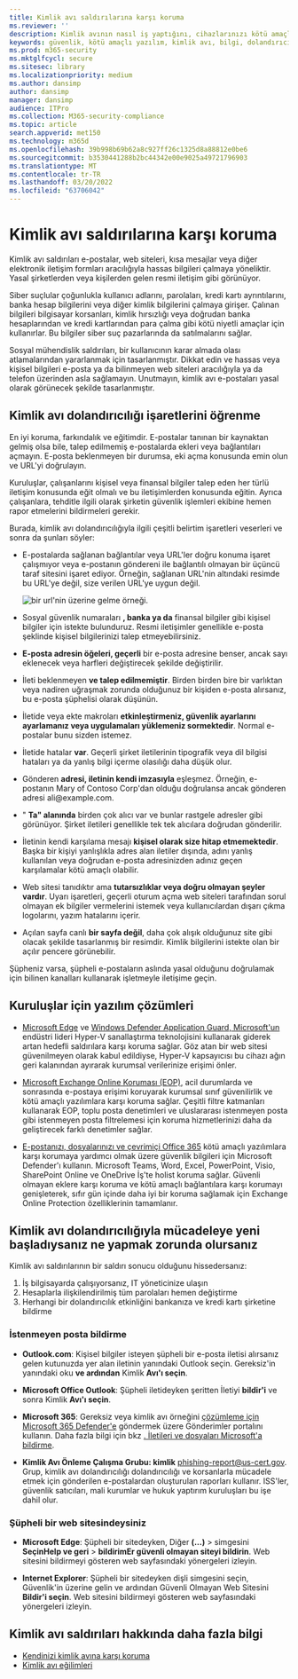 ```yaml
---
title: Kimlik avı saldırılarına karşı koruma
ms.reviewer: ''
description: Kimlik avının nasıl iş yaptığını, cihazlarınızı kötü amaçlı yazılım teslim etmeyi ve kendinizi korumak için neler yapnizi öğrenin
keywords: güvenlik, kötü amaçlı yazılım, kimlik avı, bilgi, dolandırıcılık, sosyal mühendislik, açık, açık, koruma, eğilimler, hedefli saldırı
ms.prod: m365-security
ms.mktglfcycl: secure
ms.sitesec: library
ms.localizationpriority: medium
ms.author: dansimp
author: dansimp
manager: dansimp
audience: ITPro
ms.collection: M365-security-compliance
ms.topic: article
search.appverid: met150
ms.technology: m365d
ms.openlocfilehash: 39b998b69b62a8c927ff26c1325d8a88812e0be6
ms.sourcegitcommit: b3530441288b2bc44342e00e9025a49721796903
ms.translationtype: MT
ms.contentlocale: tr-TR
ms.lasthandoff: 03/20/2022
ms.locfileid: "63706042"
---
```

# <a name="how-to-protect-against-phishing-attacks"></a>Kimlik avı saldırılarına karşı koruma

Kimlik avı saldırıları e-postalar, web siteleri, kısa mesajlar veya diğer elektronik iletişim formları aracılığıyla hassas bilgileri çalmaya yöneliktir. Yasal şirketlerden veya kişilerden gelen resmi iletişim gibi görünüyor.

Siber suçlular çoğunlukla kullanıcı adlarını, parolaları, kredi kartı ayrıntılarını, banka hesap bilgilerini veya diğer kimlik bilgilerini çalmaya girişer. Çalınan bilgileri bilgisayar korsanları, kimlik hırsızlığı veya doğrudan banka hesaplarından ve kredi kartlarından para çalma gibi kötü niyetli amaçlar için kullanırlar. Bu bilgiler siber suç pazarlarında da satılmalarını sağlar.

Sosyal mühendislik saldırıları, bir kullanıcının karar almada olası atlamalarından yararlanmak için tasarlanmıştır. Dikkat edin ve hassas veya kişisel bilgileri e-posta ya da bilinmeyen web siteleri aracılığıyla ya da telefon üzerinden asla sağlamayın. Unutmayın, kimlik avı e-postaları yasal olarak görünecek şekilde tasarlanmıştır.

## <a name="learn-the-signs-of-a-phishing-scam"></a>Kimlik avı dolandırıcılığı işaretlerini öğrenme

En iyi koruma, farkındalık ve eğitimdir. E-postalar tanınan bir kaynaktan gelmiş olsa bile, talep edilmemiş e-postalarda ekleri veya bağlantıları açmayın. E-posta beklenmeyen bir durumsa, eki açma konusunda emin olun ve URL'yi doğrulayın.

Kuruluşlar, çalışanlarını kişisel veya finansal bilgiler talep eden her türlü iletişim konusunda eğit olmalı ve bu iletişimlerden konusunda eğitin. Ayrıca çalışanlara, tehditle ilgili olarak şirketin güvenlik işlemleri ekibine hemen rapor etmelerini bildirmeleri gerekir.

Burada, kimlik avı dolandırıcılığıyla ilgili çeşitli belirtim işaretleri veserleri ve sonra da şunları söyler:

* E-postalarda sağlanan bağlantılar veya URL'ler doğru konuma işaret çalışmıyor veya e-postanın göndereni ile bağlantılı olmayan bir üçüncü taraf sitesini işaret ediyor. Örneğin, sağlanan URL'nin altındaki resimde bu URL'ye değil, size verilen URL'ye uygun değil.

    ![bir url'nin üzerine gelme örneği.](../../media/security-intelligence-images/url-hover.png)

* Sosyal güvenlik numaraları **, banka ya da** finansal bilgiler gibi kişisel bilgiler için istekte bulunduruz. Resmi iletişimler genellikle e-posta şeklinde kişisel bilgilerinizi talep etmeyebilirsiniz.

* **E-posta adresin öğeleri, geçerli** bir e-posta adresine benser, ancak sayı eklenecek veya harfleri değiştirecek şekilde değiştirilir.

* İleti beklenmeyen **ve talep edilmemiştir**. Birden birden bire bir varlıktan veya nadiren uğraşmak zorunda olduğunuz bir kişiden e-posta alırsanız, bu e-posta şüphelisi olarak düşünün.

* İletide veya ekte makroları **etkinleştirmeniz, güvenlik ayarlarını ayarlamanız veya uygulamaları yüklemeniz sormektedir**. Normal e-postalar bunu sizden istemez.

* İletide hatalar **var**. Geçerli şirket iletilerinin tipografik veya dil bilgisi hataları ya da yanlış bilgi içerme olasılığı daha düşük olur.

* Gönderen **adresi, iletinin kendi imzasıyla** eşleşmez. Örneğin, e-postanın Mary of Contoso Corp'dan olduğu doğrulansa ancak gönderen adresi ali<span></span>@example.com.

* " **Ta" alanında** birden çok alıcı var ve bunlar rastgele adresler gibi görünüyor. Şirket iletileri genellikle tek tek alıcılara doğrudan gönderilir.

* İletinin kendi karşılama mesajı **kişisel olarak size hitap etmemektedir**. Başka bir kişiyi yanlışlıkla adres alan iletiler dışında, adını yanlış kullanılan veya doğrudan e-posta adresinizden adınız geçen karşılamalar kötü amaçlı olabilir.

* Web sitesi tanıdıktır ama **tutarsızlıklar veya doğru olmayan şeyler vardır**. Uyarı işaretleri, geçerli oturum açma web siteleri tarafından sorul olmayan ek bilgiler vermelerini istemek veya kullanıcılardan dışarı çıkma logolarını, yazım hatalarını içerir.

* Açılan sayfa canlı **bir sayfa değil**, daha çok alışık olduğunuz site gibi olacak şekilde tasarlanmış bir resimdir. Kimlik bilgilerini istekte olan bir açılır pencere görünebilir.

Şüpheniz varsa, şüpheli e-postaların aslında yasal olduğunu doğrulamak için bilinen kanalları kullanarak işletmeyle iletişime geçin.

## <a name="software-solutions-for-organizations"></a>Kuruluşlar için yazılım çözümleri

* [Microsoft Edge](/microsoft-edge/deploy/index) ve [Windows Defender Application Guard, Microsoft'un](/windows/security/microsoft-defender-application-guard/md-app-guard-overview.md) endüstri lideri Hyper-V sanallaştırma teknolojisini kullanarak giderek artan hedefli saldırılara karşı koruma sağlar. Göz atan bir web sitesi güvenilmeyen olarak kabul edildiyse, Hyper-V kapsayıcısı bu cihazı ağın geri kalanından ayırarak kurumsal verilerinize erişimi önler.

* [Microsoft Exchange Online Koruması (EOP),](https://products.office.com/exchange/exchange-email-security-spam-protection) acil durumlarda ve sonrasında e-postaya erişimi koruyarak kurumsal sınıf güvenilirlik ve kötü amaçlı yazılımlara karşı koruma sağlar.  Çeşitli filtre katmanları kullanarak EOP, toplu posta denetimleri ve uluslararası istenmeyen posta gibi istenmeyen posta filtrelemesi için koruma hizmetlerinizi daha da geliştirecek farklı denetimler sağlar.

* [E-postanızı, dosyalarınızı ve çevrimiçi Office 365](https://products.office.com/exchange/online-email-threat-protection?ocid=cx-blog-mmpc) kötü amaçlı yazılımlara karşı korumaya yardımcı olmak üzere güvenlik bilgileri için Microsoft Defender'ı kullanın. Microsoft Teams, Word, Excel, PowerPoint, Visio, SharePoint Online ve OneDrive İş'te holist koruma sağlar. Güvenli olmayan eklere karşı koruma ve kötü amaçlı bağlantılara karşı korumayı genişleterek, sıfır gün içinde daha iyi bir koruma sağlamak için Exchange Online Protection özelliklerinin tamamlanır.

## <a name="what-to-do-if-youve-been-a-victim-of-a-phishing-scam"></a>Kimlik avı dolandırıcılığıyla mücadeleye yeni başladıysanız ne yapmak zorunda olursanız

Kimlik avı saldırılarının bir saldırı sonucu olduğunu hissedersanız:

1. İş bilgisayarda çalışıyorsanız, IT yöneticinize ulaşın
2. Hesaplarla ilişkilendirilmiş tüm parolaları hemen değiştirme
3. Herhangi bir dolandırıcılık etkinliğini bankanıza ve kredi kartı şirketine bildirme

### <a name="reporting-spam"></a>İstenmeyen posta bildirme

- **Outlook.com**: Kişisel bilgiler isteyen şüpheli bir e-posta iletisi alırsanız gelen kutunuzda yer alan iletinin yanındaki Outlook seçin. Gereksiz'in yanındaki oku **ve ardından** Kimlik **Avı'ı seçin**.

- **Microsoft Office Outlook**: Şüpheli iletideyken şeritten İletiyi **bildir'i** ve sonra Kimlik **Avı'ı seçin**.

- **Microsoft 365**: Gereksiz veya kimlik avı örneğini [çözümleme için Microsoft 365 Defender'e](/microsoft-365/security/office-365-security/report-junk-email-messages-to-microsoft) göndermek üzere Gönderimler portalını kullanın. Daha fazla bilgi için bkz [. İletileri ve dosyaları Microsoft'a bildirme](/microsoft-365/security/office-365-security/report-junk-email-messages-to-microsoft).

- **Kimlik Avı Önleme Çalışma Grubu: kimlik** phishing-report@us-cert.gov. Grup, kimlik avı dolandırıcılığı dolandırıcılığı ve korsanlarla mücadele etmek için gönderilen e-postalardan oluşturulan raporları kullanır. ISS'ler, güvenlik satıcıları, mali kurumlar ve hukuk yaptırım kuruluşları bu işe dahil olur.

### <a name="if-youre-on-a-suspicious-website"></a>Şüpheli bir web sitesindeysiniz

- **Microsoft Edge**: Şüpheli bir sitedeyken, Diğer **(...)** >  simgesini **SeçinHelp ve geri** >  **bildirimEr güvenli olmayan siteyi bildirin**. Web sitesini bildirmeyi gösteren web sayfasındaki yönergeleri izleyin.

- **Internet Explorer**: Şüpheli bir sitedeyken dişli simgesini seçin, Güvenlik'in üzerine gelin ve ardından Güvenli Olmayan Web Sitesini **Bildir'i seçin**. Web sitesini bildirmeyi gösteren web sayfasındaki yönergeleri izleyin.

## <a name="more-information-about-phishing-attacks"></a>Kimlik avı saldırıları hakkında daha fazla bilgi

- [Kendinizi kimlik avına karşı koruma](https://support.microsoft.com/help/4033787/windows-protect-yourself-from-phishing)
- [Kimlik avı eğilimleri](phishing-trends.md)
